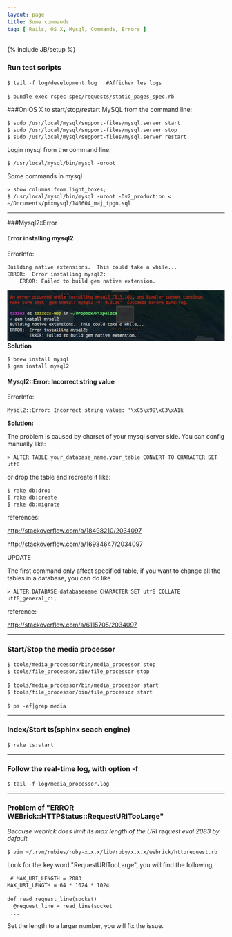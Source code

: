 ```yaml
---
layout: page
title: Some commands
tag: [ Rails, OS X, Mysql, Commands, Errors ]
---
```

{% include JB/setup %}

### Run test scripts

	$ tail -f log/development.log  	#Afficher les logs

	$ bundle exec rspec spec/requests/static_pages_spec.rb
	
	
###On OS X to start/stop/restart MySQL from the command line:

	$ sudo /usr/local/mysql/support-files/mysql.server start
	$ sudo /usr/local/mysql/support-files/mysql.server stop
	$ sudo /usr/local/mysql/support-files/mysql.server restart
	

Login mysql from the command line:
	
	$ /usr/local/mysql/bin/mysql -uroot
	

Some commands in mysql

	> show columns from light_boxes;
	$ /usr/local/mysql/bin/mysql -uroot -Dv2_production < ~/Documents/pixmysql/140604_maj_tpgn.sql		
	
	

---
###Mysql2::Error
#### Error installing mysql2
ErrorInfo:

	Building native extensions.  This could take a while...
	ERROR:  Error installing mysql2:
		ERROR: Failed to build gem native extension.
		
![image](../../assets/images/2013-07-01-mysql2_error.png)
**Solution**

	$ brew install mysql
	$ gem install mysql2
	
#### Mysql2::Error: Incorrect string value
ErrorInfo:

	Mysql2::Error: Incorrect string value: '\xC5\x99\xC3\xA1k 
	
**Solution:**

The problem is caused by charset of your mysql server side. You can config manually like:

	> ALTER TABLE your_database_name.your_table CONVERT TO CHARACTER SET utf8
or drop the table and recreate it like:

	$ rake db:drop
	$ rake db:create
	$ rake db:migrate
	
references:

http://stackoverflow.com/a/18498210/2034097

http://stackoverflow.com/a/16934647/2034097

UPDATE

The first command only affect specified table, if you want to change all the tables in a database, you can do like

	> ALTER DATABASE databasename CHARACTER SET utf8 COLLATE utf8_general_ci;
reference:

http://stackoverflow.com/a/6115705/2034097


---
### Start/Stop the media processor

	$ tools/media_processor/bin/media_processor stop
	$ tools/file_processor/bin/file_processor stop
	
	$ tools/media_processor/bin/media_processor start
	$ tools/file_processor/bin/file_processor start
	
	$ ps -ef|grep media	
---
### Index/Start ts(sphinx seach engine)

	$ rake ts:start
	
	
---

### Follow the real-time log, with option -f

	$ tail -f log/media_processor.log
	
	
---

### Problem of "ERROR WEBrick::HTTPStatus::RequestURITooLarge"

*Because webrick does limit its max length of the URI request eval 2083 by default*

	$ vim ~/.rvm/rubies/ruby-x.x.x/lib/ruby/x.x.x/webrick/httprequest.rb
	
Look for the key word "RequestURITooLarge", you will find the following,

	 # MAX_URI_LENGTH = 2083
    MAX_URI_LENGTH = 64 * 1024 * 1024

    def read_request_line(socket)
      @request_line = read_line(socket
	 ...
Set the length to a larger number, you will fix the issue.